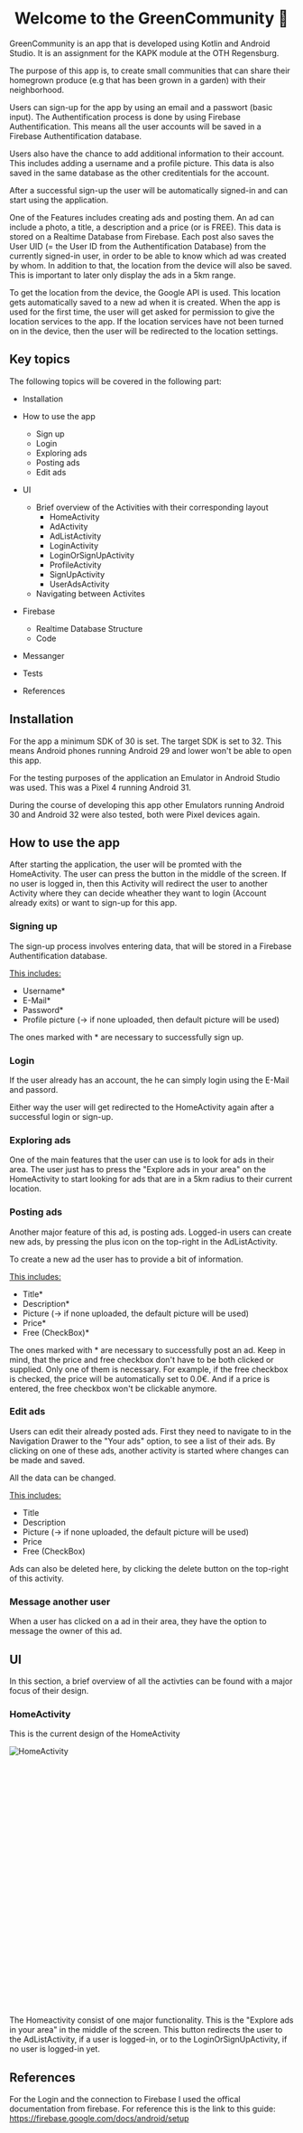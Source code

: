 <h1 align="center">Welcome to the GreenCommunity 🌱</h1>
GreenCommunity is an app that is developed using Kotlin and Android Studio. It is an assignment for the KAPK module at the OTH Regensburg.

The purpose of this app is, to create small communities that can share their homegrown produce (e.g that has been grown in a garden) with their neighborhood.

Users can sign-up for the app by using an email and a passwort (basic input). The Authentification process is done by using Firebase Authentification. This means all the user accounts
will be saved in a Firebase Authentification database. 

Users also have the chance to add additional information to their account. This includes adding a username and a profile picture. This data is also saved in the same database as the other creditentials for the account.

After a successful sign-up the user will be automatically signed-in and can start using the application.

One of the Features includes creating ads and posting them. An ad can include a photo, a title, a description and a price (or is FREE). This data is stored on a Realtime Database from Firebase. Each post also saves the User UID (= the User ID from the Authentification Database) from the currently signed-in user, in order to be able to know which ad was created by whom. In addition to that, the location from the device will also be saved. This is important to later only display the ads in a 5km range.

To get the location from the device, the Google API is used. This location gets automatically saved to a new ad when it is created. When the app is used for the first time, the user will get asked for permission to give the location services to the app. If the location services have not been turned on in the device, then the user will be redirected to the location settings.

## Key topics
The following topics will be covered in the following part:
* Installation

* How to use the app
  * Sign up
  * Login
  * Exploring ads
  * Posting ads
  * Edit ads

* UI
    * Brief overview of the Activities with their corresponding layout
        * HomeActivity
        * AdActivity
        * AdListActivity  
        * LoginActivity
        * LoginOrSignUpActivity
        * ProfileActivity
        * SignUpActivity
        * UserAdsActivity
    * Navigating between Activites

* Firebase
    * Realtime Database Structure
    * Code
    
* Messanger
  
* Tests

* References

## Installation
For the app a minimum SDK of 30 is set. The target SDK is set to 32. This means Android phones running Android 29 and lower won't be able to open this app. 

For the testing purposes of the application an Emulator in Android Studio was used. This was a Pixel 4 running Android 31.

During the course of developing this app other Emulators running Android 30 and Android 32 were also tested, both were Pixel devices again.

## How to use the app
After starting the application, the user will be promted with the HomeActivity. The user can press the button in the middle of the screen. If no user is logged in, then this Activity will redirect the user to another Activity where they can decide wheather they want to login (Account already exits) or want to sign-up for this app.

### Signing up
The sign-up process involves entering data, that will be stored in a Firebase Authentification database. 

<ins>This includes:<ins>
- Username*
- E-Mail*
- Password*
- Profile picture (-> if none uploaded, then default picture will be used)

The ones marked with * are necessary to successfully sign up.

### Login
If the user already has an account, the he can simply login using the E-Mail and passord.

Either way the user will get redirected to the HomeActivity again after a successful login or sign-up.

### Exploring ads
One of the main features that the user can use is to look for ads in their area. The user just has to press the "Explore ads in your area" on the HomeActivity to start looking for ads that are in a 5km radius to their current location.

### Posting ads
Another major feature of this ad, is posting ads. Logged-in users can create new ads, by pressing the plus icon on the top-right in the AdListActivity. 

To create a new ad the user has to provide a bit of information.

<ins>This includes:<ins>
- Title*
- Description*
- Picture (-> if none uploaded, the default picture will be used)
- Price*
- Free (CheckBox)*

The ones marked with * are necessary to successfully post an ad. Keep in mind, that the price and free checkbox don't have to be both clicked or supplied. Only one of them is necessary. For example, if the free checkbox is checked, the price will be automatically set to 0.0€. And if a price is entered, the free checkbox won't be clickable anymore.

### Edit ads
Users can edit their already posted ads. First they need to navigate to in the Navigation Drawer to the "Your ads" option, to see a list of their ads. By clicking on one of these ads, another activity is started where changes can be made and saved.

All the data can be changed.

<ins>This includes:<ins>
- Title
- Description
- Picture (-> if none uploaded, the default picture will be used)
- Price
- Free (CheckBox)

Ads can also be deleted here, by clicking the delete button on the top-right of this activity.

### Message another user
When a user has clicked on a ad in their area, they have the option to message the owner of this ad.

## UI
In this section, a brief overview of all the activties can be found with a major focus of their design.

### HomeActivity
This is the current design of the HomeActivity

<img src="images/HomeActivity.png"
     alt="HomeActivity"
     style="float: left; margin-right: 10px;" />

<br>
<br>
<br>
<br>
<br>
<br>
<br>
<br>
<br>
<br>
<br>
<br>
<br>
<br>
<br>
<br>
<br>
<br>
<br>
<br>
<br>
<br>
<br>
<br>
<br>
<br>
<br>
<br>
The Homeactivity consist of one major functionality. This is the "Explore ads in your area" in the middle of the screen. This button redirects the user to the AdListActivity, if a user is logged-in, or to the LoginOrSignUpActivity, if no user is logged-in yet.






## References
For the Login and the connection to Firebase I used the offical documentation from firebase.
For reference this is the link to this guide: https://firebase.google.com/docs/android/setup

